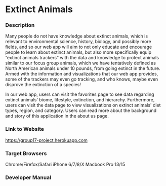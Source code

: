 # Extinct Animals

### Description

Many people do not have knowledge about extinct animals, which is relevant to environmental science, history, biology, and possibly more fields, and so our web app will aim to not only educate and encourage people to learn about extinct animals, but also more specifically equip “extinct animals trackers” with the data and knowledge to protect animals similar to our focus group animals, which we have tentatively defined as North American animals under 10 pounds, from going extinct in the future. Armed with the information and visualizations that our web app provides, some of the trackers may even go tracking, and who knows, maybe even disprove the extinction of a species!

In our web app, users can visit the favorites page to see data regarding extinct animals' biome, lifestyle, extinction, and hierarchy. Furthermore, users can visit the data page to view visualizations on extinct animals' diet types, region, and category. Users can read more about the background and story of this application in the about us page.

### Link to Website

https://group17-project.herokuapp.com

### Target Browsers

Chrome/Firefox/Safari
iPhone 6/7/8/X
Macbook Pro 13/15

### Developer Manual

